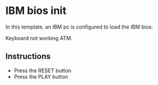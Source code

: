 # IBM bios init

In this template, an IBM pc is configured to load the IBM bios.

Keyboard not working ATM.

## Instructions
- Press the RESET button
- Press the PLAY button